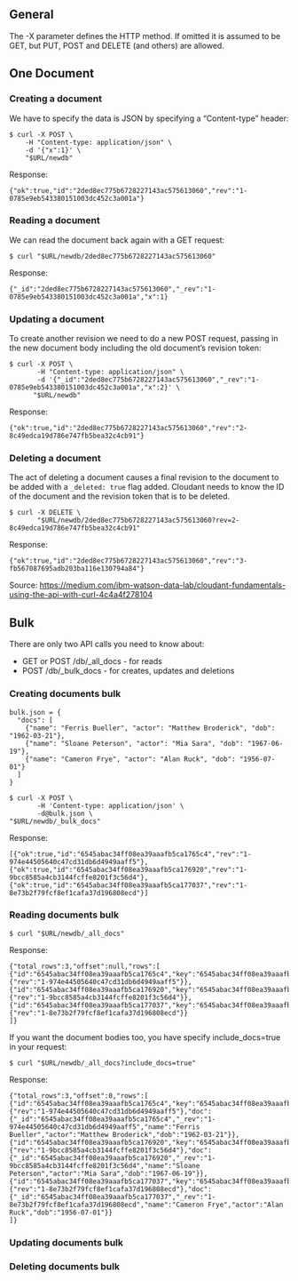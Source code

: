 ## General
The -X parameter defines the HTTP method. If omitted it is assumed to be GET, but PUT, POST and DELETE (and others) are allowed.

## One Document
### Creating a document
We have to specify the data is JSON by specifying a “Content-type” header:
```
$ curl -X POST \
    -H "Content-type: application/json" \
    -d '{"x":1}' \
    "$URL/newdb"
```
Response:
```
{"ok":true,"id":"2ded8ec775b6728227143ac575613060","rev":"1-0785e9eb543380151003dc452c3a001a"}
```
    
### Reading a document
We can read the document back again with a GET request:
```
$ curl "$URL/newdb/2ded8ec775b6728227143ac575613060"
```
Response:
```
{"_id":"2ded8ec775b6728227143ac575613060","_rev":"1-0785e9eb543380151003dc452c3a001a","x":1}
```

### Updating a document
To create another revision we need to do a new POST request, passing in the new document body including the old document’s revision token:
```
$ curl -X POST \
       -H "Content-type: application/json" \
       -d '{"_id":"2ded8ec775b6728227143ac575613060","_rev":"1-0785e9eb543380151003dc452c3a001a","x":2}' \
      "$URL/newdb"
```
Response:
```
{"ok":true,"id":"2ded8ec775b6728227143ac575613060","rev":"2-8c49edca19d786e747fb5bea32c4cb91"}
```


### Deleting a document
The act of deleting a document causes a final revision to the document to be added with a `_deleted: true` flag added. Cloudant needs to know the ID of the document and the revision token that is to be deleted.

```
$ curl -X DELETE \
       "$URL/newdb/2ded8ec775b6728227143ac575613060?rev=2-8c49edca19d786e747fb5bea32c4cb91"
```
Response: 
```
{"ok":true,"id":"2ded8ec775b6728227143ac575613060","rev":"3-fb567087695adb203ba116e130794a84"}
```

Source: https://medium.com/ibm-watson-data-lab/cloudant-fundamentals-using-the-api-with-curl-4c4a4f278104

## Bulk
There are only two API calls you need to know about:
- GET or POST /db/_all_docs - for reads
- POST /db/_bulk_docs - for creates, updates and deletions

### Creating documents bulk
```
bulk.json = {
  "docs": [
    {"name": "Ferris Bueller", "actor": "Matthew Broderick", "dob": "1962-03-21"},
    {"name": "Sloane Peterson", "actor": "Mia Sara", "dob": "1967-06-19"},
    {"name": "Cameron Frye", "actor": "Alan Ruck", "dob": "1956-07-01"}
  ] 
}
```
```
$ curl -X POST \
       -H 'Content-type: application/json' \
       -d@bulk.json \
"$URL/newdb/_bulk_docs"
```
Response: 
``` 
[{"ok":true,"id":"6545abac34ff08ea39aaafb5ca1765c4","rev":"1-974e44505640c47cd31db6d4949aaff5"},{"ok":true,"id":"6545abac34ff08ea39aaafb5ca176920","rev":"1-9bcc8585a4cb3144fcffe8201f3c56d4"},{"ok":true,"id":"6545abac34ff08ea39aaafb5ca177037","rev":"1-8e73b2f79fcf8ef1cafa37d196808ecd"}]
```

### Reading documents bulk
```
$ curl "$URL/newdb/_all_docs"
```
Response:
```
{"total_rows":3,"offset":null,"rows":[
{"id":"6545abac34ff08ea39aaafb5ca1765c4","key":"6545abac34ff08ea39aaafb5ca1765c4","value":{"rev":"1-974e44505640c47cd31db6d4949aaff5"}},
{"id":"6545abac34ff08ea39aaafb5ca176920","key":"6545abac34ff08ea39aaafb5ca176920","value":{"rev":"1-9bcc8585a4cb3144fcffe8201f3c56d4"}},
{"id":"6545abac34ff08ea39aaafb5ca177037","key":"6545abac34ff08ea39aaafb5ca177037","value":{"rev":"1-8e73b2f79fcf8ef1cafa37d196808ecd"}}
]}
```
If you want the document bodies too, you have specify include_docs=true in your request:
```
$ curl "$URL/newdb/_all_docs?include_docs=true"
```
Response:
```
{"total_rows":3,"offset":0,"rows":[
{"id":"6545abac34ff08ea39aaafb5ca1765c4","key":"6545abac34ff08ea39aaafb5ca1765c4","value":{"rev":"1-974e44505640c47cd31db6d4949aaff5"},"doc":{"_id":"6545abac34ff08ea39aaafb5ca1765c4","_rev":"1-974e44505640c47cd31db6d4949aaff5","name":"Ferris Bueller","actor":"Matthew Broderick","dob":"1962-03-21"}},
{"id":"6545abac34ff08ea39aaafb5ca176920","key":"6545abac34ff08ea39aaafb5ca176920","value":{"rev":"1-9bcc8585a4cb3144fcffe8201f3c56d4"},"doc":{"_id":"6545abac34ff08ea39aaafb5ca176920","_rev":"1-9bcc8585a4cb3144fcffe8201f3c56d4","name":"Sloane Peterson","actor":"Mia Sara","dob":"1967-06-19"}},
{"id":"6545abac34ff08ea39aaafb5ca177037","key":"6545abac34ff08ea39aaafb5ca177037","value":{"rev":"1-8e73b2f79fcf8ef1cafa37d196808ecd"},"doc":{"_id":"6545abac34ff08ea39aaafb5ca177037","_rev":"1-8e73b2f79fcf8ef1cafa37d196808ecd","name":"Cameron Frye","actor":"Alan Ruck","dob":"1956-07-01"}}
]}
```

### Updating documents bulk

### Deleting documents bulk





